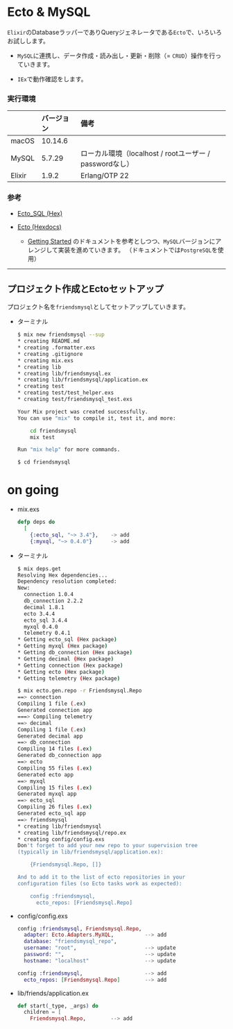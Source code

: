# Ecto & MySQL

`Elixir`のDatabaseラッパーでありQueryジェネレータである`Ecto`で、いろいろお試しします。

- `MySQL`に連携し、データ作成・読み出し・更新・削除（= `CRUD`）操作を行っていきます。

- `IEx`で動作確認をします。

### 実行環境

| | バージョン| 備考 |
| :-- | :-- | :-- |
| macOS | 10.14.6 | |
| MySQL | 5.7.29 | ローカル環境（localhost / rootユーザー / passwordなし） |
| Elixir | 1.9.2 | Erlang/OTP 22 |

### 参考

- [Ecto_SQL (Hex)](https://hex.pm/packages/ecto_sql)

- [Ecto (Hexdocs)](https://hexdocs.pm/ecto/Ecto.html)

  - [Getting Started](https://hexdocs.pm/ecto/getting-started.html) のドキュメントを参考としつつ、`MySQL`バージョンにアレンジして実装を進めていきます。
  （ドキュメントでは`PostgreSQL`を使用）

---

## プロジェクト作成とEctoセットアップ

プロジェクト名を`friendsmysql`としてセットアップしていきます。

- ターミナル

  ```bash
  $ mix new friendsmysql --sup
  * creating README.md
  * creating .formatter.exs
  * creating .gitignore
  * creating mix.exs
  * creating lib
  * creating lib/friendsmysql.ex
  * creating lib/friendsmysql/application.ex
  * creating test
  * creating test/test_helper.exs
  * creating test/friendsmysql_test.exs

  Your Mix project was created successfully.
  You can use "mix" to compile it, test it, and more:

      cd friendsmysql
      mix test

  Run "mix help" for more commands.
  ```

  ```bash
  $ cd friendsmysql
  ```

# on going

- mix.exs

  ```elixir:mix.exs
  defp deps do
    [
      {:ecto_sql, "~> 3.4"},    -> add
      {:myxql, "~> 0.4.0"}      -> add
  ```

- ターミナル

  ```bash
  $ mix deps.get
  Resolving Hex dependencies...
  Dependency resolution completed:
  New:
    connection 1.0.4
    db_connection 2.2.2
    decimal 1.8.1
    ecto 3.4.4
    ecto_sql 3.4.4
    myxql 0.4.0
    telemetry 0.4.1
  * Getting ecto_sql (Hex package)
  * Getting myxql (Hex package)
  * Getting db_connection (Hex package)
  * Getting decimal (Hex package)
  * Getting connection (Hex package)
  * Getting ecto (Hex package)
  * Getting telemetry (Hex package)
  ```

  ```bash
  $ mix ecto.gen.repo -r Friendsmysql.Repo
  ==> connection
  Compiling 1 file (.ex)
  Generated connection app
  ===> Compiling telemetry
  ==> decimal
  Compiling 1 file (.ex)
  Generated decimal app
  ==> db_connection
  Compiling 14 files (.ex)
  Generated db_connection app
  ==> ecto
  Compiling 55 files (.ex)
  Generated ecto app
  ==> myxql
  Compiling 15 files (.ex)
  Generated myxql app
  ==> ecto_sql
  Compiling 26 files (.ex)
  Generated ecto_sql app
  ==> friendsmysql
  * creating lib/friendsmysql
  * creating lib/friendsmysql/repo.ex
  * creating config/config.exs
  Don't forget to add your new repo to your supervision tree
  (typically in lib/friendsmysql/application.ex):

      {Friendsmysql.Repo, []}

  And to add it to the list of ecto repositories in your
  configuration files (so Ecto tasks work as expected):

      config :friendsmysql,
        ecto_repos: [Friendsmysql.Repo]

  ```

- config/config.exs

  ```elixir:config/config.exs
  config :friendsmysql, Friendsmysql.Repo,
    adapter: Ecto.Adapters.MyXQL,          --> add
    database: "friendsmysql_repo",
    username: "root",                      --> update
    password: "",                          --> update
    hostname: "localhost"                  --> update

  config :friendsmysql,                    --> add
    ecto_repos: [Friendsmysql.Repo]        --> add
  ```

- lib/friends/application.ex

  ```elixir:lib/friends/application.ex
  def start(_type, _args) do
    children = [
      Friendsmysql.Repo,        --> add
  ```